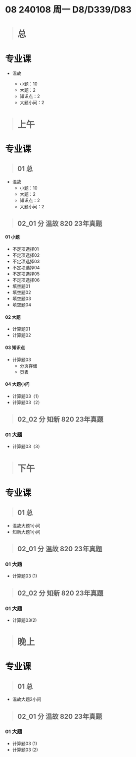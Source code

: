# 08 240108 周一 D8/D339/D83



> # 总



# 专业课

* 温故

  * 小题：10
  * 大题：2
  * 知识点：2
  * 大题小问：2

  

> # 上午



# 专业课



> ## 01 总

* 温故
  * 小题：10
  * 大题：2
  * 知识点：2
  * 大题小问：2




> ## 02_01 分 温故 820 23年真题

#### 01 小题

* 不定项选择01 
* 不定项选择02  
* 不定项选择03  
* 不定项选择04
* 不定项选择05
* 不定项选择06
* 填空题01
* 填空题02
* 填空题03
* 填空题04

#### 02 大题

* 计算题01 
* 计算题02

#### 03 知识点

* 计算题03 
  * 分页存储
  * 页表

#### 04 大题小问

* 计算题03（1）
* 计算题03（2）



> ## 02_02 分 知新 820 23年真题

### 01 大题

* 计算题03（3）



> # 下午



# 专业课



> ## 01 总

* 温故大题1小问
* 知新大题1小问


> ## 02_01 分 温故 820 23年真题

### 01 大题

* 计算题03 (1)


> ## 02_02 分 知新 820 23年真题

### 01 大题

* 计算题03(2)



> # 晚上



# 专业课



> ## 01 总

* 温故大题2小问

  


> ## 02_01 分 温故 820 23年真题

### 01 大题

* 计算题03 (1)
* 计算题03 (2)





